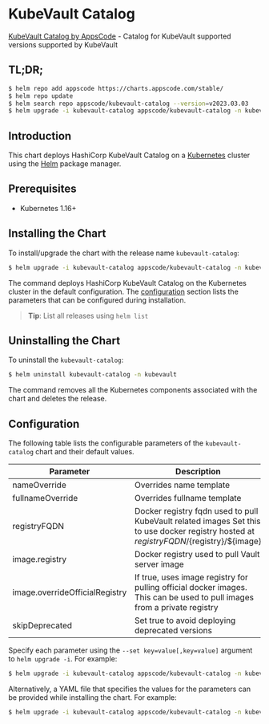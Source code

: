 # KubeVault Catalog

[KubeVault Catalog by AppsCode](https://github.com/kubevault/operator) - Catalog for KubeVault supported versions supported by KubeVault

## TL;DR;

```bash
$ helm repo add appscode https://charts.appscode.com/stable/
$ helm repo update
$ helm search repo appscode/kubevault-catalog --version=v2023.03.03
$ helm upgrade -i kubevault-catalog appscode/kubevault-catalog -n kubevault --create-namespace --version=v2023.03.03
```

## Introduction

This chart deploys HashiCorp KubeVault Catalog on a [Kubernetes](http://kubernetes.io) cluster using the [Helm](https://helm.sh) package manager.

## Prerequisites

- Kubernetes 1.16+

## Installing the Chart

To install/upgrade the chart with the release name `kubevault-catalog`:

```bash
$ helm upgrade -i kubevault-catalog appscode/kubevault-catalog -n kubevault --create-namespace --version=v2023.03.03
```

The command deploys HashiCorp KubeVault Catalog on the Kubernetes cluster in the default configuration. The [configuration](#configuration) section lists the parameters that can be configured during installation.

> **Tip**: List all releases using `helm list`

## Uninstalling the Chart

To uninstall the `kubevault-catalog`:

```bash
$ helm uninstall kubevault-catalog -n kubevault
```

The command removes all the Kubernetes components associated with the chart and deletes the release.

## Configuration

The following table lists the configurable parameters of the `kubevault-catalog` chart and their default values.

|           Parameter            |                                                                Description                                                                |        Default         |
|--------------------------------|-------------------------------------------------------------------------------------------------------------------------------------------|------------------------|
| nameOverride                   | Overrides name template                                                                                                                   | <code>""</code>        |
| fullnameOverride               | Overrides fullname template                                                                                                               | <code>""</code>        |
| registryFQDN                   | Docker registry fqdn used to pull KubeVault related images Set this to use docker registry hosted at ${registryFQDN}/${registry}/${image} | <code>""</code>        |
| image.registry                 | Docker registry used to pull Vault server image                                                                                           | <code>kubevault</code> |
| image.overrideOfficialRegistry | If true, uses image registry for pulling official docker images. This can be used to pull images from a private registry                  | <code>false</code>     |
| skipDeprecated                 | Set true to avoid deploying deprecated versions                                                                                           | <code>true</code>      |


Specify each parameter using the `--set key=value[,key=value]` argument to `helm upgrade -i`. For example:

```bash
$ helm upgrade -i kubevault-catalog appscode/kubevault-catalog -n kubevault --create-namespace --version=v2023.03.03 --set image.registry=kubevault
```

Alternatively, a YAML file that specifies the values for the parameters can be provided while
installing the chart. For example:

```bash
$ helm upgrade -i kubevault-catalog appscode/kubevault-catalog -n kubevault --create-namespace --version=v2023.03.03 --values values.yaml
```
